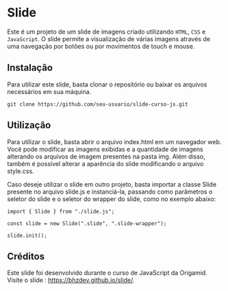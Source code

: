 # Slide
Este é um projeto de um slide de imagens criado utilizando `HTML`, `CSS` e `JavaScript`. O slide permite a visualização de várias imagens através de uma navegação por botões ou por movimentos de touch e mouse.

## Instalação
Para utilizar este slide, basta clonar o repositório ou baixar os arquivos necessários em sua máquina.

`git clone https://github.com/seu-usuario/slide-curso-js.git`

## Utilização
Para utilizar o slide, basta abrir o arquivo index.html em um navegador web. Você pode modificar as imagens exibidas e a quantidade de imagens alterando os arquivos de imagem presentes na pasta img. Além disso, também é possível alterar a aparência do slide modificando o arquivo style.css.

Caso deseje utilizar o slide em outro projeto, basta importar a classe Slide presente no arquivo slide.js e instanciá-la, passando como parâmetros o seletor do slide e o seletor do wrapper do slide, como no exemplo abaixo:

`import { Slide } from "./slide.js";`

`const slide = new Slide(".slide", ".slide-wrapper");`

`slide.init();`

## Créditos
Este slide foi desenvolvido durante o curso de JavaScript da Origamid. Visite o slide : https://bhzdev.github.io/slide/.
